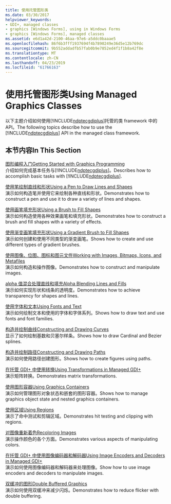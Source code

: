 ```yaml
---
title: 使用托管图形类
ms.date: 03/30/2017
helpviewer_keywords:
- GDI+, managed classes
- graphics [Windows Forms], using in Windows Forms
- graphics [Windows Forms], managed classes
ms.assetid: e6d1a42d-2100-46aa-97e6-a5ddc0baaae5
ms.openlocfilehash: 86f6b3fff1937694f4b7890249e36d5e12b769dc
ms.sourcegitcommit: 9b552addadfb57fab0b9e7852ed4f1f1b8a42f8e
ms.translationtype: MT
ms.contentlocale: zh-CN
ms.lasthandoff: 04/23/2019
ms.locfileid: "61766163"
---
```

# <a name="using-managed-graphics-classes"></a><span data-ttu-id="dad94-102">使用托管图形类</span><span class="sxs-lookup"><span data-stu-id="dad94-102">Using Managed Graphics Classes</span></span>
<span data-ttu-id="dad94-103">以下主题介绍如何使用[!INCLUDE[ndptecgdiplus](../../../../includes/ndptecgdiplus-md.md)]托管的类 framework 中的 API。</span><span class="sxs-lookup"><span data-stu-id="dad94-103">The following topics describe how to use the [!INCLUDE[ndptecgdiplus](../../../../includes/ndptecgdiplus-md.md)] API in the managed class framework.</span></span>  
  
## <a name="in-this-section"></a><span data-ttu-id="dad94-104">本节内容</span><span class="sxs-lookup"><span data-stu-id="dad94-104">In This Section</span></span>  
 [<span data-ttu-id="dad94-105">图形编程入门</span><span class="sxs-lookup"><span data-stu-id="dad94-105">Getting Started with Graphics Programming</span></span>](getting-started-with-graphics-programming.md)  
 <span data-ttu-id="dad94-106">介绍如何完成基本任务与[!INCLUDE[ndptecgdiplus](../../../../includes/ndptecgdiplus-md.md)]。</span><span class="sxs-lookup"><span data-stu-id="dad94-106">Describes how to accomplish basic tasks with [!INCLUDE[ndptecgdiplus](../../../../includes/ndptecgdiplus-md.md)].</span></span>  
  
 [<span data-ttu-id="dad94-107">使用笔绘制直线和形状</span><span class="sxs-lookup"><span data-stu-id="dad94-107">Using a Pen to Draw Lines and Shapes</span></span>](using-a-pen-to-draw-lines-and-shapes.md)  
 <span data-ttu-id="dad94-108">演示如何构造笔并使用它来绘制各种直线和形状。</span><span class="sxs-lookup"><span data-stu-id="dad94-108">Demonstrates how to construct a pen and use it to draw a variety of lines and shapes.</span></span>  
  
 [<span data-ttu-id="dad94-109">使用画笔填充形状</span><span class="sxs-lookup"><span data-stu-id="dad94-109">Using a Brush to Fill Shapes</span></span>](using-a-brush-to-fill-shapes.md)  
 <span data-ttu-id="dad94-110">演示如何构造使用各种效果画笔和填充形状。</span><span class="sxs-lookup"><span data-stu-id="dad94-110">Demonstrates how to construct a brush and fill shapes with a variety of effects.</span></span>  
  
 [<span data-ttu-id="dad94-111">使用渐变画笔填充形状</span><span class="sxs-lookup"><span data-stu-id="dad94-111">Using a Gradient Brush to Fill Shapes</span></span>](using-a-gradient-brush-to-fill-shapes.md)  
 <span data-ttu-id="dad94-112">演示如何创建和使用不同类型的渐变画笔。</span><span class="sxs-lookup"><span data-stu-id="dad94-112">Shows how to create and use different types of gradient brushes.</span></span>  
  
 [<span data-ttu-id="dad94-113">使用图像、位图、图标和图元文件</span><span class="sxs-lookup"><span data-stu-id="dad94-113">Working with Images, Bitmaps, Icons, and Metafiles</span></span>](working-with-images-bitmaps-icons-and-metafiles.md)  
 <span data-ttu-id="dad94-114">演示如何构造和操作图像。</span><span class="sxs-lookup"><span data-stu-id="dad94-114">Demonstrates how to construct and manipulate images.</span></span>  
  
 [<span data-ttu-id="dad94-115">alpha 值混合处理直线和填充</span><span class="sxs-lookup"><span data-stu-id="dad94-115">Alpha Blending Lines and Fills</span></span>](alpha-blending-lines-and-fills.md)  
 <span data-ttu-id="dad94-116">演示如何实现形状和线条的透明度。</span><span class="sxs-lookup"><span data-stu-id="dad94-116">Demonstrates how to achieve transparency for shapes and lines.</span></span>  
  
 [<span data-ttu-id="dad94-117">使用字体和文本</span><span class="sxs-lookup"><span data-stu-id="dad94-117">Using Fonts and Text</span></span>](using-fonts-and-text.md)  
 <span data-ttu-id="dad94-118">演示如何绘制文本和使用的字体和字体系列。</span><span class="sxs-lookup"><span data-stu-id="dad94-118">Shows how to draw text and use fonts and font families.</span></span>  
  
 [<span data-ttu-id="dad94-119">构造并绘制曲线</span><span class="sxs-lookup"><span data-stu-id="dad94-119">Constructing and Drawing Curves</span></span>](constructing-and-drawing-curves.md)  
 <span data-ttu-id="dad94-120">显示了如何绘制基数和贝塞尔样条。</span><span class="sxs-lookup"><span data-stu-id="dad94-120">Shows how to draw Cardinal and Bezier splines.</span></span>  
  
 [<span data-ttu-id="dad94-121">构造并绘制路径</span><span class="sxs-lookup"><span data-stu-id="dad94-121">Constructing and Drawing Paths</span></span>](constructing-and-drawing-paths.md)  
 <span data-ttu-id="dad94-122">演示如何使用路径创建图形。</span><span class="sxs-lookup"><span data-stu-id="dad94-122">Shows how to create figures using paths.</span></span>  
  
 [<span data-ttu-id="dad94-123">在托管 GDI+ 中使用转换</span><span class="sxs-lookup"><span data-stu-id="dad94-123">Using Transformations in Managed GDI+</span></span>](using-transformations-in-managed-gdi.md)  
 <span data-ttu-id="dad94-124">演示矩阵转换。</span><span class="sxs-lookup"><span data-stu-id="dad94-124">Demonstrates matrix transformations.</span></span>  
  
 [<span data-ttu-id="dad94-125">使用图形容器</span><span class="sxs-lookup"><span data-stu-id="dad94-125">Using Graphics Containers</span></span>](using-graphics-containers.md)  
 <span data-ttu-id="dad94-126">演示如何管理图形对象状态和嵌套的图形容器。</span><span class="sxs-lookup"><span data-stu-id="dad94-126">Shows how to manage graphics object state and nested graphics containers.</span></span>  
  
 [<span data-ttu-id="dad94-127">使用区域</span><span class="sxs-lookup"><span data-stu-id="dad94-127">Using Regions</span></span>](using-regions.md)  
 <span data-ttu-id="dad94-128">演示了命中测试和剪辑区域。</span><span class="sxs-lookup"><span data-stu-id="dad94-128">Demonstrates hit testing and clipping with regions.</span></span>  
  
 [<span data-ttu-id="dad94-129">对图像重新着色</span><span class="sxs-lookup"><span data-stu-id="dad94-129">Recoloring Images</span></span>](recoloring-images.md)  
 <span data-ttu-id="dad94-130">演示操作颜色的各个方面。</span><span class="sxs-lookup"><span data-stu-id="dad94-130">Demonstrates various aspects of manipulating colors.</span></span>  
  
 [<span data-ttu-id="dad94-131">在托管 GDI+ 中使用图像编码器和解码器</span><span class="sxs-lookup"><span data-stu-id="dad94-131">Using Image Encoders and Decoders in Managed GDI+</span></span>](using-image-encoders-and-decoders-in-managed-gdi.md)  
 <span data-ttu-id="dad94-132">演示如何使用图像编码器和解码器来处理图像。</span><span class="sxs-lookup"><span data-stu-id="dad94-132">Show how to use image encoders and decoders to manipulate images.</span></span>  
  
 [<span data-ttu-id="dad94-133">双缓冲的图形</span><span class="sxs-lookup"><span data-stu-id="dad94-133">Double Buffered Graphics</span></span>](double-buffered-graphics.md)  
 <span data-ttu-id="dad94-134">演示如何使用双缓冲来减少闪烁。</span><span class="sxs-lookup"><span data-stu-id="dad94-134">Demonstrates how to reduce flicker with double buffering.</span></span>
